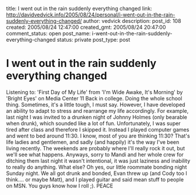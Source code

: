 title: I went out in the rain suddenly everything changed
link: http://davidvedvick.info/2005/08/24/personal/i-went-out-in-the-rain-suddenly-everything-changed/
author: vedvick
description: 
post_id: 108
created: 2005/08/24 12:47:00
created_gmt: 2005/08/24 20:47:00
comment_status: open
post_name: i-went-out-in-the-rain-suddenly-everything-changed
status: private
post_type: post

# I went out in the rain suddenly everything changed

Listening to: 'First Day of My Life' from 'I'm Wide Awake, It's Morning' by 'Bright Eyes' on Media Center 11 Back in college. Doing the whole school thing. Sometimes, it's a little tough, I must say. However, I have developed an ability to adapt to stress and rearrange my life accordingly. For example, last night I was invited to a drunken night of Johnny Holmes (only bearable when drunk), which sounded like a lot of fun. Unfortunately, I was super tired after class and therefore I skipped it. Instead I played computer games and went to bed around 11:30. I know, most of you are thinking 11:30? That's life ladies and gentlemen, and sadly (and happily) it's the way I've been living recently. The weekends are probably where I'll really rock it out, but we'll see what happens. Anyways, sorry to Mandi and her whole crew for ditching them last night it wasn't intentional, it was just laziness and inability to really do anything. What else? Oh yes, our little roommate bonding night Sunday night. We all got drunk and bonded, Evan threw up (and Cody too I think.... or maybe Matt), and I played guitar and said mean stuff to people on MSN. You guys know how I roll ;). PEACE